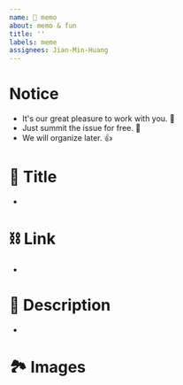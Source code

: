 ```yaml
---
name: 🤡 memo 
about: memo & fun 
title: ''
labels: meme 
assignees: Jian-Min-Huang
---
```


# Notice
* It's our great pleasure to work with you. 👋
* Just summit the issue for free. 🥰
* We will organize later. 👍

# 👀 Title
*

# ⛓ Link
*

# 📜 Description
*

# 🏞 Images
